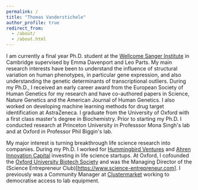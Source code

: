 ```yaml
---
permalink: /
title: "Thomas Vanderstichele"
author_profile: true
redirect_from: 
  - /about/
  - /about.html
---
```


I am currently a final year Ph.D. student at the [Wellcome Sanger Institute](https://www.sanger.ac.uk) in Cambridge supervised by Emma Davenport and Leo Parts. My main research interests have been to understand the influence of structural variation on human phenotypes, in particular gene expression, and also understanding the genetic determinants of transcriptional outliers. During my Ph.D., I received an early career award from the European Society of Human Genetics for my research and have co-authored papers in Science, Nature Genetics and the American Journal of Human Genetics. I also worked on developing machine learning methods for drug target identification at AstraZeneca. I graduate from the University of Oxford with a first class master's degree in Biochemistry. Prior to starting my Ph.D. I conducted research at Princeton University in Professsor Mona Singh's lab and at Oxford in Professor Phil Biggin's lab. 

My major interest is turning breakthrough life science research into companies. During my Ph.D. I worked for [Hummingbird Ventures](https://www.hummingbird.vc) and [Ahren Innovation Capital](https://www.ahreninnovationcapital.com) investing in life science startups. At Oxford, I cofounded the [Oxford University Biotech Society](https://oxfordbiotech.uk) and was the Managing Director of the (Science Entrepreneur Club)[https://www.science-entrepreneur.com]. I previously was a Community Manager at [Clustermarket](https://clustermarket.com) working to democratise access to lab equipment. 
